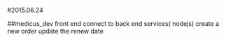 #2015.06.24

##medicus_dev 
front end connect to back end services( nodejs)
create a new order
update the renew date



